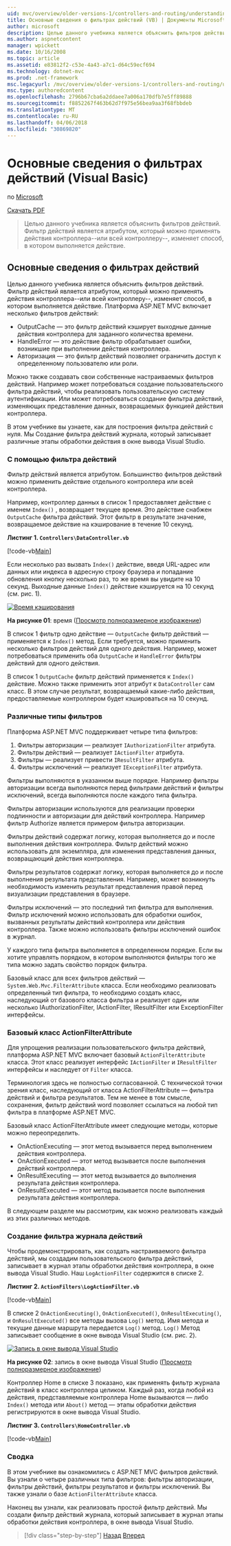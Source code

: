 ```yaml
---
uid: mvc/overview/older-versions-1/controllers-and-routing/understanding-action-filters-vb
title: Основные сведения о фильтрах действий (VB) | Документы Microsoft
author: microsoft
description: Целью данного учебника является объяснить фильтров действий. Фильтр действий является атрибутом, который можно применить к действия контроллера--или контроллер всего...
ms.author: aspnetcontent
manager: wpickett
ms.date: 10/16/2008
ms.topic: article
ms.assetid: e83812f2-c53e-4a43-a7c1-d64c59ecf694
ms.technology: dotnet-mvc
ms.prod: .net-framework
msc.legacyurl: /mvc/overview/older-versions-1/controllers-and-routing/understanding-action-filters-vb
msc.type: authoredcontent
ms.openlocfilehash: 2796b67cba6a2ddaee7a006a170dfb7e5ff89888
ms.sourcegitcommit: f8852267f463b62d7f975e56bea9aa3f68fbbdeb
ms.translationtype: MT
ms.contentlocale: ru-RU
ms.lasthandoff: 04/06/2018
ms.locfileid: "30869820"
---
```

<a name="understanding-action-filters-vb"></a>Основные сведения о фильтрах действий (Visual Basic)
====================
по [Microsoft](https://github.com/microsoft)

[Скачать PDF](http://download.microsoft.com/download/e/f/3/ef3f2ff6-7424-48f7-bdaa-180ef64c3490/ASPNET_MVC_Tutorial_14_VB.pdf)

> Целью данного учебника является объяснить фильтров действий. Фильтр действий является атрибутом, который можно применять действия контроллера--или всей контроллеру--, изменяет способ, в котором выполняется действие.


## <a name="understanding-action-filters"></a>Основные сведения о фильтрах действий

Целью данного учебника является объяснить фильтров действий. Фильтр действий является атрибутом, который можно применять действия контроллера--или всей контроллеру--, изменяет способ, в котором выполняется действие. Платформа ASP.NET MVC включает несколько фильтров действий:

- OutputCache — это фильтр действий кэширует выходные данные действия контроллера для заданного количества времени.
- HandleError — это действие фильтр обрабатывает ошибки, возникшие при выполнении действия контроллера.
- Авторизация — это фильтр действий позволяет ограничить доступ к определенному пользователю или роли.

Можно также создавать свои собственные настраиваемых фильтров действий. Например может потребоваться создание пользовательского фильтра действий, чтобы реализовать пользовательскую систему аутентификации. Или может потребоваться создание фильтра действий, изменяющих представление данных, возвращаемых функцией действия контроллера.

В этом учебнике вы узнаете, как для построения фильтра действий с нуля. Мы Создание фильтра действий журнала, который записывает различные этапы обработки действия в окне вывода Visual Studio.

### <a name="using-an-action-filter"></a>С помощью фильтра действий

Фильтр действий является атрибутом. Большинство фильтров действий можно применить действие отдельного контроллера или всей контроллера.

Например, контроллер данных в список 1 предоставляет действие с именем `Index()` , возвращает текущее время. Это действие снабжен `OutputCache` фильтра действий. Этот фильтр в результате значение, возвращаемое действие на кэширование в течение 10 секунд.

**Листинг 1. `Controllers\DataController.vb`**

[!code-vb[Main](understanding-action-filters-vb/samples/sample1.vb)]

Если несколько раз вызвать `Index()` действие, введя URL-адрес или данных или индекса в адресную строку браузера и попадание обновления кнопку несколько раз, то же время вы увидите на 10 секунд. Выходные данные `Index()` действие кэшируется на 10 секунд (см. рис. 1).


[![Время кэширования](understanding-action-filters-vb/_static/image2.png)](understanding-action-filters-vb/_static/image1.png)

**На рисунке 01**: время ([Просмотр полноразмерное изображение](understanding-action-filters-vb/_static/image3.png))


В список 1 фильтр одно действие — `OutputCache` фильтр действий — применяется к `Index()` метод. Если требуется, можно применить несколько фильтров действий для одного действия. Например, может потребоваться применить оба `OutputCache` и `HandleError` фильтры действий для одного действия.

В список 1 `OutputCache` фильтр действий применяется к `Index()` действие. Можно также применить этот атрибут к `DataController` сам класс. В этом случае результат, возвращаемый какие-либо действия, предоставляемые контроллером будет кэшироваться на 10 секунд.

### <a name="the-different-types-of-filters"></a>Различные типы фильтров

Платформа ASP.NET MVC поддерживает четыре типа фильтров:

1. Фильтры авторизации — реализует `IAuthorizationFilter` атрибута.
2. Фильтры действий — реализует `IActionFilter` атрибута.
3. Фильтры — реализует привести `IResultFilter` атрибута.
4. Фильтры исключений — реализует `IExceptionFilter` атрибута.

Фильтры выполняются в указанном выше порядке. Например фильтры авторизации всегда выполняются перед фильтрами действий и фильтры исключений, всегда выполняются после каждого типа фильтра.

Фильтры авторизации используются для реализации проверки подлинности и авторизации для действий контроллера. Например фильтр Authorize является примером фильтра авторизации.

Фильтры действий содержат логику, которая выполняется до и после выполнения действия контроллера. Фильтр действий можно использовать для экземпляра, для изменения представления данных, возвращающий действия контроллера.

Фильтры результатов содержат логику, которая выполняется до и после выполнения результата представления. Например, может возникнуть необходимость изменить результат представления правой перед визуализации представления в браузере.

Фильтры исключений — это последний тип фильтра для выполнения. Фильтр исключений можно использовать для обработки ошибок, вызванных результаты действий контроллера или действия контроллера. Также можно использовать фильтры исключений ошибок в журнал.

У каждого типа фильтра выполняется в определенном порядке. Если вы хотите управлять порядком, в котором выполняются фильтры того же типа можно задать свойство порядок фильтра.

Базовый класс для всех фильтров действий — `System.Web.Mvc.FilterAttribute` класса. Если необходимо реализовать определенный тип фильтра, то необходимо создать класс, наследующий от базового класса фильтра и реализует один или несколько IAuthorizationFilter, IActionFilter, IResultFilter или ExceptionFilter интерфейсы.

### <a name="the-base-actionfilterattribute-class"></a>Базовый класс ActionFilterAttribute

Для упрощения реализации пользовательского фильтра действий, платформа ASP.NET MVC включает базовый `ActionFilterAttribute` класса. Этот класс реализует интерфейс `IActionFilter` и `IResultFilter` интерфейсы и наследует от `Filter` класса.

Терминология здесь не полностью согласованной. С технической точки зрения класс, наследующий от класса ActionFilterAttribute — фильтра действий и фильтра результатов. Тем не менее в том смысле, сохранения, фильтр действий word позволяет ссылаться на любой тип фильтра в платформе ASP.NET MVC.

Базовый класс ActionFilterAttribute имеет следующие методы, которые можно переопределить.

- OnActionExecuting — этот метод вызывается перед выполнением действия контроллера.
- OnActionExecuted — этот метод вызывается после выполнения действий контроллера.
- OnResultExecuting — этот метод вызывается до выполнения результата действия контроллера.
- OnResultExecuted — этот метод вызывается после выполнения результата действия контроллера.

В следующем разделе мы рассмотрим, как можно реализовать каждый из этих различных методов.

### <a name="creating-a-log-action-filter"></a>Создание фильтра журнала действий

Чтобы продемонстрировать, как создать настраиваемого фильтра действий, мы создадим пользовательского фильтра действий, записывает в журнал этапы обработки действия контроллера, в окне вывода Visual Studio. Наш `LogActionFilter` содержится в списке 2.

**Листинг 2. `ActionFilters\LogActionFilter.vb`**

[!code-vb[Main](understanding-action-filters-vb/samples/sample2.vb)]

В списке 2 `OnActionExecuting()`, `OnActionExecuted()`, `OnResultExecuting()`, и `OnResultExecuted()` все методы вызова `Log()` метод. Имя метода и текущие данные маршрута передается `Log()` метод. `Log()` Метод записывает сообщение в окне вывода Visual Studio (см. рис. 2).


[![Запись в окне вывода Visual Studio](understanding-action-filters-vb/_static/image5.png)](understanding-action-filters-vb/_static/image4.png)

**На рисунке 02**: запись в окне вывода Visual Studio ([Просмотр полноразмерное изображение](understanding-action-filters-vb/_static/image6.png))


Контроллер Home в списке 3 показано, как применять фильтр журнала действий в класс контроллера целиком. Каждый раз, когда любой из действия, представляемые контроллера Home вызываются — либо `Index()` метода или `About()` метод — этапы обработки действия регистрируются в окне вывода Visual Studio.

**Листинг 3. `Controllers\HomeController.vb`**

[!code-vb[Main](understanding-action-filters-vb/samples/sample3.vb)]

### <a name="summary"></a>Сводка

В этом учебнике вы ознакомились с ASP.NET MVC фильтров действий. Вы узнали о четыре различных типа фильтров: фильтры авторизации, фильтры действий, фильтры результатов и фильтры исключений. Вы также узнали о базе `ActionFilterAttribute` класса.

Наконец вы узнали, как реализовать простой фильтр действий. Мы создали фильтр действий журнала, который записывает в журнал этапы обработки действия контроллера, в окне вывода Visual Studio.

> [!div class="step-by-step"]
> [Назад](asp-net-mvc-routing-overview-vb.md)
> [Вперед](improving-performance-with-output-caching-vb.md)
